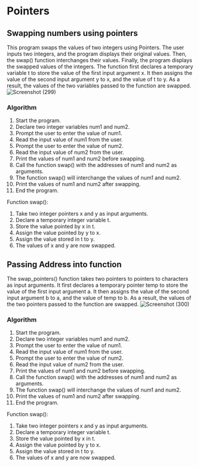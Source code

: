 # Pointers
## Swapping numbers using pointers
This program swaps the values of two integers using Pointers.
The user inputs two integers, and the program displays their original values.
Then, the swap() function interchanges their values.
Finally, the program displays the swapped values of the integers.
The function first declares a temporary variable t to store the value of the first input argument x. 
It then assigns the value of the second input argument y to x, and the value of t to y.
As a result, the values of the two variables passed to the function are swapped.
![Screenshot (299)](https://user-images.githubusercontent.com/125993593/234431632-4b2c92f2-738f-4357-9cc1-d5a2d072cc15.png)
### Algorithm
1. Start the program.
2. Declare two integer variables num1 and num2.
3. Prompt the user to enter the value of num1.
4. Read the input value of num1 from the user.
5. Prompt the user to enter the value of num2.
6. Read the input value of num2 from the user.
7. Print the values of num1 and num2 before swapping.
8. Call the function swap() with the addresses of num1 and num2 as arguments.
9. The function swap() will interchange the values of num1 and num2.
10. Print the values of num1 and num2 after swapping.
11. End the program.

Function swap():
1. Take two integer pointers x and y as input arguments.
2. Declare a temporary integer variable t.
3. Store the value pointed by x in t.
4. Assign the value pointed by y to x.
5. Assign the value stored in t to y.
6. The values of x and y are now swapped.

## Passing Address into function
The swap_pointers() function takes two pointers to pointers to characters as input arguments.
It first declares a temporary pointer temp to store the value of the first input argument a. 
It then assigns the value of the second input argument b to a, and the value of temp to b. 
As a result, the values of the two pointers passed to the function are swapped.
![Screenshot (300)](https://user-images.githubusercontent.com/125993593/234434469-3d41c5da-a29f-4e94-a385-d1e62f302b92.png)

### Algorithm
1. Start the program.
2. Declare two integer variables num1 and num2.
3. Prompt the user to enter the value of num1.
4. Read the input value of num1 from the user.
5. Prompt the user to enter the value of num2.
6. Read the input value of num2 from the user.
7. Print the values of num1 and num2 before swapping.
8. Call the function swap() with the addresses of num1 and num2 as arguments.
9. The function swap() will interchange the values of num1 and num2.
10. Print the values of num1 and num2 after swapping.
11. End the program.

Function swap():
1. Take two integer pointers x and y as input arguments.
2. Declare a temporary integer variable t.
3. Store the value pointed by x in t.
4. Assign the value pointed by y to x.
5. Assign the value stored in t to y.
6. The values of x and y are now swapped.

